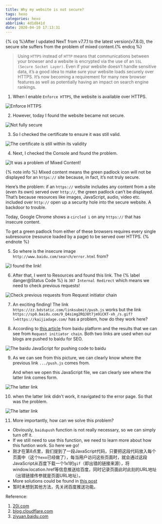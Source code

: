 ```yaml
---
title: Why my website is not secure?
tags: hexo
categories: hexo
abbrlink: 4d1d841d
date: 2020-04-10 17:13:31
---
```

{% cq %}After I updated NexT from v7.7.1 to the latest version(v7.8.0), the secure site suffers from the problem of mixed content.{% endcq %}
<!-- more -->

> Using `HTTPS` instead of `HTTP` means that communications between your browser and a website is encrypted via the use of an `SSL (Secure Socket Layer)`. Even if your website doesn’t handle sensitive data, it’s a good idea to make sure your website loads securely over HTTPS. It’s now becoming a requirement for many new browser features as well as potentially having an impact on search engine rankings.

1. When I enable `Enforce HTTPS`, the website is available over HTTPS.

![Enforce HTTPS](/images/why-my-website-is-not-secure/1.png)

2. However, today I found the website became not secure.

![Not fully secure](/images/why-my-website-is-not-secure/2.png)

3. So I checked the certificate to ensure it was still valid.

![The certificate is still within its validity](/images/why-my-website-is-not-secure/3.png)

4. Next, I checked the Console and found the problem.

![It was a problem of Mixed Content!](/images/why-my-website-is-not-secure/4.png)

{% note info %}
Mixed content means the green padlock icon will not be displayed for an `https://` site because, in fact, it’s not truly secure.

Here’s the problem: if an `https://` website includes any content from a site (even its own) served over `http://`, the green padlock can’t be displayed. That’s because resources like images, JavaScript, audio, video etc. included over `http://` open up a security hole into the secure website. A backdoor to trouble.

Today, Google Chrome shows a `circled i` on any `https://` that has insecure content.

To get a green padlock from either of these browsers requires every single subresource (resource loaded by a page) to be served over HTTPS.
{% endnote %}

5. So where is the insecure image `http://www.baidu.com/search/error.html` from?

![I found the link!](/images/why-my-website-is-not-secure/5.png)

6. After that, I went to Resources and found this link. The {% label danger@Status Code %} is `307 Internal Redirect` which means we need to check previous requests!

![Check previous requests from Request initiator chain](/images/why-my-website-is-not-secure/7.png)

7. An exciting finding! The link `https://zz.bdstatic.com/linksubmit/push.js` works but the link `https://sp0.baidu.com/9_Q4simg2RQJ8t7jm9iCKT-xh_/s.gif?l=https://kaijiadage.com/` has a problem, how do they work here?

8. According to [this article](https://ziyuan.baidu.com/college/articleinfo?id=1587) from baidu platform and the results that we can see from `Request initiator chain`. Both two links are used when our blogs are pushed to baidu for SEO.

![The baidu JavaScript for pushing code to baidu](/images/why-my-website-is-not-secure/6.png)

9. As we can see from this picture, we can clearly know where the previous link `.../push.js` comes from.

   And when we open this JavaScript file, we can clearly see where the latter link comes form.

![The latter link](/images/why-my-website-is-not-secure/8.png)

10. when the latter link didn't work, it navigated to the error page. So that was the problem.

![The latter link](/images/why-my-website-is-not-secure/9.png)

11. More importantly, how can we solve this problem?
- Obviously, `baidupush` function is not really necessary, so we can simply turn off it.
- If we still need to use this function, we need to learn more about how this funtion work. So here we go!
- 刚才在第8点里，我们提到了一段JavaScript代码，只要把这段代码放入每个页面中（这个`hexo`已经做了），每当用户访问这些页面时，就会通过这段JavaScript从百度下载一个1x1的`gif`（即出错的链接来源），将window.location.href等信息推送给百度，同时记录页面此时此刻的URL地址（出错链接传参就是页面URL地址）。
- More solutions could be found in [this post](https://blog.cloudflare.com/fixing-the-mixed-content-problem-with-automatic-https-rewrites/)
- 暂时未想到其他方法，先关闭百度推送功能。

Reference:
1. [20i.com](https://www.20i.com/support/ssl-certificates/force-https)
2. [blog.cloudflare.com](https://blog.cloudflare.com/fixing-the-mixed-content-problem-with-automatic-https-rewrites/)
3. [ziyuan.baidu.com](https://ziyuan.baidu.com/college/articleinfo?id=1587)
